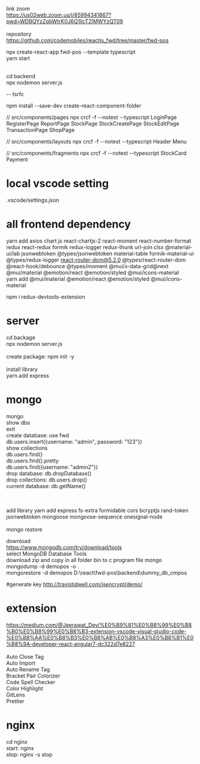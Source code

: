 link zoom<br/>
https://us02web.zoom.us/j/85994341867?pwd=WDBQYzZqbWtrK0J6Q1licTZIMWYzQT09
<br/><br/>
repository<br/>
https://github.com/codemobiles/reactjs_fwd/tree/master/fwd-pos

npx create-react-app fwd-pos --template typescript<br/>
yarn start<br/><br/>

cd backend<br/>
npx nodemon server.js<br/>


--
tsrfc

npm install --save-dev create-react-component-folder

// src/components/pages
npx crcf -f  --notest --typescript LoginPage RegisterPage ReportPage StockPage StockCreatePage StockEditPage TransactionPage ShopPage

// src/components/layouts
npx crcf -f  --notest --typescript Header Menu

// src/components/fragments
npx crcf -f  --notest --typescript StockCard Payment

# local vscode setting
.vscode/settings.json


# all frontend dependency
yarn add axios chart.js react-chartjs-2 react-moment react-number-format redux react-redux formik redux-logger redux-thunk url-join clsx @material-ui/lab  jsonwebtoken @types/jsonwebtoken material-table formik-material-ui @types/redux-logger react-router-dom@5.2.0 @types/react-router-dom @react-hook/debounce  @types/moment  @mui/x-data-grid@next @mui/material @emotion/react @emotion/styled @mui/icons-material  <br/>
yarn add @mui/material @emotion/react @emotion/styled @mui/icons-material

npm i redux-devtools-extension

# server
cd backage<br/>
npx nodemon server.js<br/><br/>
create package: npm init -y<br/><br/>
install library<br/>
yarn add express


# mongo
mongo<br/>
show dbs<br/>
exit<br/>
create database: use fwd<br/>
db.users.insert({username: "admin", password: "123"})<br/>
show collections<br/>
db.users.find()<br/>
db.users.find().pretty<br/>
db.users.find({username: "admin2"})<br/>
drop database: db.dropDatabase()<br/>
drop collections: db.users.drop()<br/>
current database: db.getName()<br/>

<br/><br/>
add library
yarn add express fs-extra formidable cors bcryptjs rand-token jsonwebtoken mongoose mongoose-sequence onesignal-node
<br/>
<br/>
mongo restore<br/>

download<br/>
https://www.mongodb.com/try/download/tools<br/>
select MongoDB Database Tools<br/>
download zip and copy in all folder bin to c program file mongo
mongodump -d demopos -o .<br/>
mongorestore -d demopos D:\react\fwd-pos\backend\dummy_db_cmpos

#generate key
http://travistidwell.com/jsencrypt/demo/


# extension
https://medium.com/@Jeerawat_Dev/%E0%B9%81%E0%B8%99%E0%B8%B0%E0%B8%99%E0%B8%B3-extension-vscode-visual-studio-code-%E0%B8%AA%E0%B8%B3%E0%B8%AB%E0%B8%A3%E0%B8%B1%E0%B8%9A-developer-react-angular7-dc322d7e8227<br/>
<br/>
Auto Close Tag<br/>
Auto Import<br/>
Auto Rename Tag<br/>
Bracket Pair Colorizer<br/>
Code Spell Checker<br/>
Color Highlight<br/>
GitLens<br/>
Prettier<br/>

# nginx 
cd nginx<br/>
start: nginx<br/>
stop: nginx -s stop<br/>

